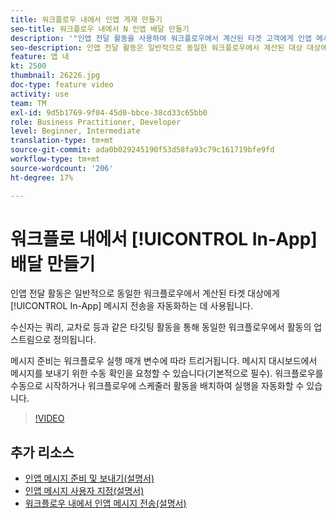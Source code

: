 ```yaml
---
title: 워크플로우 내에서 인앱 게재 만들기
seo-title: 워크플로우 내에서 N 인앱 배달 만들기
description: '"인앱 전달 활동을 사용하여 워크플로우에서 계산된 타겟 고객에게 인앱 메시지 전송을 자동화하는 방법을 알아보십시오."'
seo-description: 인앱 전달 활동은 일반적으로 동일한 워크플로우에서 계산된 대상 대상에게 인앱 메시지 전송을 자동화하는 데 사용됩니다.
feature: 앱 내
kt: 2500
thumbnail: 26226.jpg
doc-type: feature video
activity: use
team: TM
exl-id: 9d5b1769-9f04-45d0-bbce-38cd33c65bb0
role: Business Practitioner, Developer
level: Beginner, Intermediate
translation-type: tm+mt
source-git-commit: ada0b029245190f53d58fa93c79c161719bfe9fd
workflow-type: tm+mt
source-wordcount: '206'
ht-degree: 17%

---
```


# 워크플로 내에서 [!UICONTROL In-App] 배달 만들기

인앱 전달 활동은 일반적으로 동일한 워크플로우에서 계산된 타겟 대상에게 [!UICONTROL In-App] 메시지 전송을 자동화하는 데 사용됩니다.

수신자는 쿼리, 교차로 등과 같은 타깃팅 활동을 통해 동일한 워크플로우에서 활동의 업스트림으로 정의됩니다.

메시지 준비는 워크플로우 실행 매개 변수에 따라 트리거됩니다. 메시지 대시보드에서 메시지를 보내기 위한 수동 확인을 요청할 수 있습니다(기본적으로 필수). 워크플로우를 수동으로 시작하거나 워크플로우에 스케줄러 활동을 배치하여 실행을 자동화할 수 있습니다.

>[!VIDEO](https://video.tv.adobe.com/v/26226?quality=12)

## 추가 리소스

* [인앱 메시지 준비 및 보내기(설명서)](https://docs.adobe.com/content/help/en/campaign-standard/using/communication-channels/in-app-messaging/preparing-and-sending-an-in-app-message.html)
* [인앱 메시지 사용자 지정(설명서)](https://docs.adobe.com/content/help/en/campaign-standard/using/communication-channels/in-app-messaging/customizing-an-in-app-message.html)
* [워크플로우 내에서 인앱 메시지 전송(설명서)](https://docs.adobe.com/content/help/en/campaign-standard/using/managing-processes-and-data/channel-activities/in-app-delivery.html)
